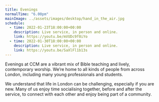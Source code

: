 ```yaml
---
title: Evenings
normalTime: "6.00pm"
mainImage: ../assets/images/desktop/hand_in_the_air.jpg
schedule:             
  - time: 2022-01-23T18:00:00+00:00
    description: Live service, in person and online.
    link: https://youtu.be/mVUDc9f0iYo
  - time: 2022-01-30T18:00:00+00:00
    description: Live service, in person and online.
    link: https://youtu.be/SaXlFl1b13s
---
```

Evenings at CCM are a vibrant mix of Bible teaching and lively, contemporary worship. We’re home to all kinds of people from across London, including many young professionals and students.

We understand that life in London can be challenging, especially if you are new. Many of us enjoy time socialising together, before and after the service, to connect with each other and enjoy being part of a community.
